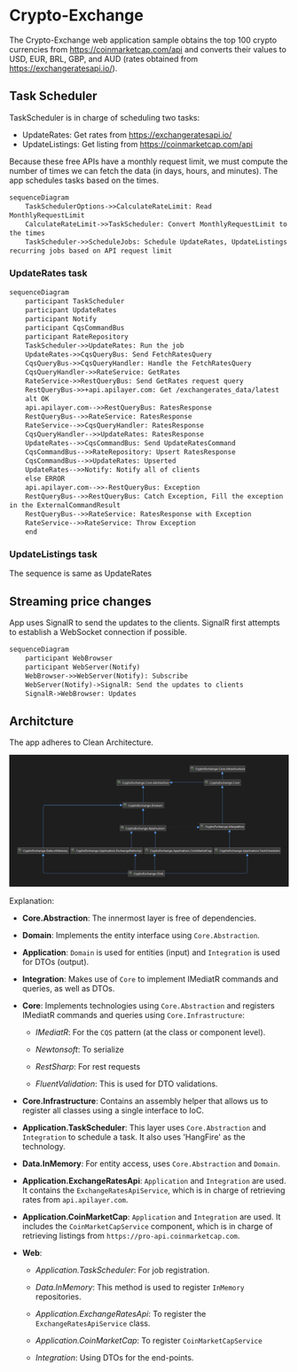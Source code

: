 # Crypto-Exchange
The Crypto-Exchange web application sample obtains the top 100 crypto currencies from https://coinmarketcap.com/api and converts their values to USD, EUR, BRL, GBP, and AUD (rates obtained from https://exchangeratesapi.io/).

## Task Scheduler
TaskScheduler is in charge of scheduling two tasks:
- UpdateRates: Get rates from https://exchangeratesapi.io/
- UpdateListings: Get listing from https://coinmarketcap.com/api

Because these free APIs have a monthly request limit, we must compute the number of times we can fetch the data (in days, hours, and minutes).
The app schedules tasks based on the times.

```mermaid
sequenceDiagram
    TaskSchedulerOptions->>CalculateRateLimit: Read MonthlyRequestLimit
    CalculateRateLimit->>TaskScheduler: Convert MonthlyRequestLimit to the times
    TaskScheduler->>ScheduleJobs: Schedule UpdateRates, UpdateListings recurring jobs based on API request limit
```

### UpdateRates task

```mermaid
sequenceDiagram
    participant TaskScheduler
    participant UpdateRates
    participant Notify
    participant CqsCommandBus
    participant RateRepository    
    TaskScheduler->>UpdateRates: Run the job
    UpdateRates->>CqsQueryBus: Send FetchRatesQuery
    CqsQueryBus->>CqsQueryHandler: Handle the FetchRatesQuery
    CqsQueryHandler->>RateService: GetRates 
    RateService->>RestQueryBus: Send GetRates request query    
    RestQueryBus->>+api.apilayer.com: Get /exchangerates_data/latest
    alt OK
    api.apilayer.com-->>RestQueryBus: RatesResponse    
    RestQueryBus-->>RateService: RatesResponse
    RateService-->>CqsQueryHandler: RatesResponse
    CqsQueryHandler-->>UpdateRates: RatesResponse
    UpdateRates-->>CqsCommandBus: Send UpdateRatesCommand
    CqsCommandBus-->>RateRepository: Upsert RatesResponse
    CqsCommandBus-->>UpdateRates: Upserted
    UpdateRates-->>Notify: Notify all of clients
    else ERROR
    api.apilayer.com-->>-RestQueryBus: Exception
    RestQueryBus-->>RestQueryBus: Catch Exception, Fill the exception in the ExternalCommandResult
    RestQueryBus-->>RateService: RatesResponse with Exception
    RateService-->>RateService: Throw Exception
    end
```

### UpdateListings task

The sequence is same as UpdateRates

## Streaming price changes
App uses SignalR to send the updates to the clients. SignalR first attempts to establish a WebSocket connection if possible.
```mermaid
sequenceDiagram
    participant WebBrowser
    participant WebServer(Notify)
    WebBrowser->>WebServer(Notify): Subscribe 
    WebServer(Notify)->SignalR: Send the updates to clients
    SignalR->WebBrowser: Updates 
```
## Architcture

The app adheres to Clean Architecture.

![diagram.png](assets%2Fdep-diagram.png)

Explanation:

- **Core.Abstraction**: The innermost layer is free of dependencies.

- **Domain**: Implements the entity interface using `Core.Abstraction`.

- **Application**: `Domain` is used for entities (input) and `Integration` is used for DTOs (output).

- **Integration**: Makes use of `Core` to implement IMediatR commands and queries, as well as DTOs.

- **Core**: Implements technologies using `Core.Abstraction` and registers IMediatR commands and queries using `Core.Infrastructure`:

  - *IMediatR*: For the `CQS` pattern (at the class or component level).

  - *Newtonsoft*: To serialize

  - *RestSharp*: For rest requests

  - *FluentValidation*: This is used for DTO validations.

- **Core.Infrastructure**: Contains an assembly helper that allows us to register all classes using a single interface to IoC.

- **Application.TaskScheduler**: This layer uses `Core.Abstraction` and `Integration` to schedule a task. It also uses 'HangFire' as the technology.

- **Data.InMemory**: For entity access, uses `Core.Abstraction` and `Domain`.

- **Application.ExchangeRatesApi**: `Application` and `Integration` are used. It contains the `ExchangeRatesApiService`, which is in charge of retrieving rates from `api.apilayer.com`.

- **Application.CoinMarketCap**: `Application` and `Integration` are used. It includes the `CoinMarketCapService` component, which is in charge of retrieving listings from `https://pro-api.coinmarketcap.com`.

- **Web**:

  - *Application.TaskScheduler*: For job registration.

  - *Data.InMemory*: This method is used to register `InMemory` repositories.

  - *Application.ExchangeRatesApi*: To register the `ExchangeRatesApiService` class.

  - *Application.CoinMarketCap*: To register `CoinMarketCapService`

  - *Integration*: Using DTOs for the end-points.